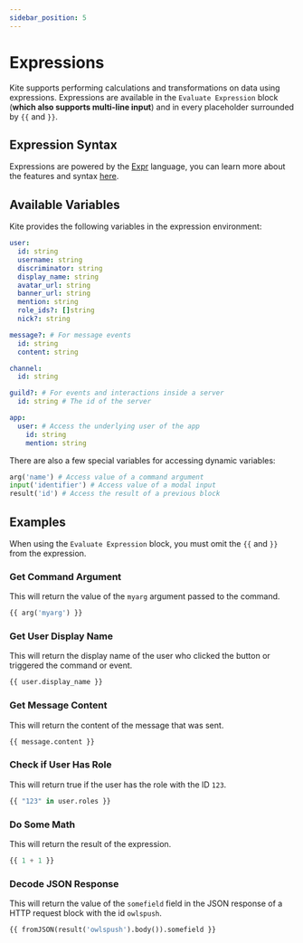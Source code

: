 ```yaml
---
sidebar_position: 5
---
```


# Expressions

Kite supports performing calculations and transformations on data using expressions. Expressions are available in the `Evaluate Expression` block (**which also supports multi-line input**) and in every placeholder surrounded by `{{` and `}}`.

## Expression Syntax

Expressions are powered by the [Expr](https://expr-lang.org) language, you can learn more about the features and syntax [here](https://expr-lang.org/docs/language-definition).

## Available Variables

Kite provides the following variables in the expression environment:

```yaml
user:
  id: string
  username: string
  discriminator: string
  display_name: string
  avatar_url: string
  banner_url: string
  mention: string
  role_ids?: []string
  nick?: string

message?: # For message events
  id: string
  content: string

channel:
  id: string

guild?: # For events and interactions inside a server
  id: string # The id of the server

app:
  user: # Access the underlying user of the app
    id: string
    mention: string
```

There are also a few special variables for accessing dynamic variables:

```py
arg('name') # Access value of a command argument
input('identifier') # Access value of a modal input
result('id') # Access the result of a previous block
```

## Examples

When using the `Evaluate Expression` block, you must omit the `{{` and `}}` from the expression.

### Get Command Argument

This will return the value of the `myarg` argument passed to the command.

```python
{{ arg('myarg') }}
```

### Get User Display Name

This will return the display name of the user who clicked the button or triggered the command or event.

```python
{{ user.display_name }}
```

### Get Message Content

This will return the content of the message that was sent.

```python
{{ message.content }}
```

### Check if User Has Role

This will return true if the user has the role with the ID `123`.

```python
{{ "123" in user.roles }}
```

### Do Some Math

This will return the result of the expression.

```python
{{ 1 + 1 }}
```

### Decode JSON Response

This will return the value of the `somefield` field in the JSON response of a HTTP request block with the id `owlspush`.

```python
{{ fromJSON(result('owlspush').body()).somefield }}
```
